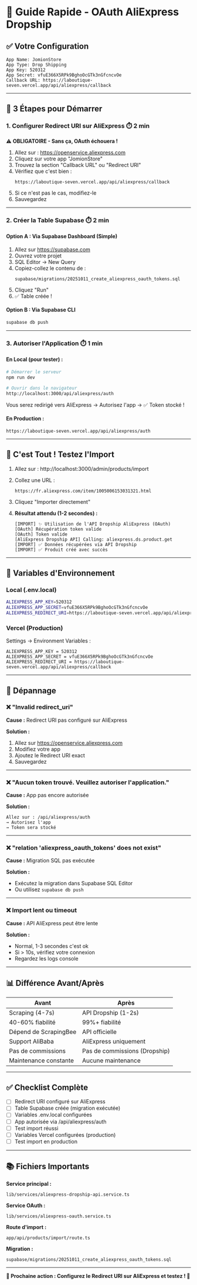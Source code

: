 # 🚀 Guide Rapide - OAuth AliExpress Dropship

## ✅ Votre Configuration

```
App Name: JomionStore
App Type: Drop Shipping
App Key: 520312
App Secret: vfuE366X5RPk9BghoOcGTk3nGfcncvOe
Callback URL: https://laboutique-seven.vercel.app/api/aliexpress/callback
```

---

## 🎯 3 Étapes pour Démarrer

### **1. Configurer Redirect URI sur AliExpress** ⏱️ 2 min

⚠️ **OBLIGATOIRE - Sans ça, OAuth échouera !**

1. Allez sur : https://openservice.aliexpress.com
2. Cliquez sur votre app "JomionStore"
3. Trouvez la section "Callback URL" ou "Redirect URI"
4. Vérifiez que c'est bien :
   ```
   https://laboutique-seven.vercel.app/api/aliexpress/callback
   ```
5. Si ce n'est pas le cas, modifiez-le
6. Sauvegardez

---

### **2. Créer la Table Supabase** ⏱️ 2 min

#### Option A : Via Supabase Dashboard (Simple)

1. Allez sur https://supabase.com
2. Ouvrez votre projet
3. SQL Editor → New Query
4. Copiez-collez le contenu de :
   ```
   supabase/migrations/20251011_create_aliexpress_oauth_tokens.sql
   ```
5. Cliquez "Run"
6. ✅ Table créée !

#### Option B : Via Supabase CLI

```bash
supabase db push
```

---

### **3. Autoriser l'Application** ⏱️ 1 min

#### En Local (pour tester) :

```bash
# Démarrer le serveur
npm run dev

# Ouvrir dans le navigateur
http://localhost:3000/api/aliexpress/auth
```

Vous serez redirigé vers AliExpress → Autorisez l'app → ✅ Token stocké !

#### En Production :

```
https://laboutique-seven.vercel.app/api/aliexpress/auth
```

---

## 🎉 C'est Tout ! Testez l'Import

1. Allez sur : http://localhost:3000/admin/products/import

2. Collez une URL :
   ```
   https://fr.aliexpress.com/item/1005006153031321.html
   ```

3. Cliquez "Importer directement"

4. **Résultat attendu (1-2 secondes) :**
   ```
   [IMPORT] ✨ Utilisation de l'API Dropship AliExpress (OAuth)
   [OAuth] Récupération token valide
   [OAuth] Token valide
   [AliExpress Dropship API] Calling: aliexpress.ds.product.get
   [IMPORT] ✅ Données récupérées via API Dropship
   [IMPORT] ✅ Produit créé avec succès
   ```

---

## 🔧 Variables d'Environnement

### **Local (.env.local)**
```bash
ALIEXPRESS_APP_KEY=520312
ALIEXPRESS_APP_SECRET=vfuE366X5RPk9BghoOcGTk3nGfcncvOe
ALIEXPRESS_REDIRECT_URI=https://laboutique-seven.vercel.app/api/aliexpress/callback
```

### **Vercel (Production)**

Settings → Environment Variables :
```
ALIEXPRESS_APP_KEY = 520312
ALIEXPRESS_APP_SECRET = vfuE366X5RPk9BghoOcGTk3nGfcncvOe
ALIEXPRESS_REDIRECT_URI = https://laboutique-seven.vercel.app/api/aliexpress/callback
```

---

## 🐛 Dépannage

### ❌ "Invalid redirect_uri"

**Cause :** Redirect URI pas configuré sur AliExpress

**Solution :**
1. Allez sur https://openservice.aliexpress.com
2. Modifiez votre app
3. Ajoutez le Redirect URI exact
4. Sauvegardez

---

### ❌ "Aucun token trouvé. Veuillez autoriser l'application."

**Cause :** App pas encore autorisée

**Solution :**
```
Allez sur : /api/aliexpress/auth
→ Autorisez l'app
→ Token sera stocké
```

---

### ❌ "relation 'aliexpress_oauth_tokens' does not exist"

**Cause :** Migration SQL pas exécutée

**Solution :**
- Exécutez la migration dans Supabase SQL Editor
- Ou utilisez `supabase db push`

---

### ❌ Import lent ou timeout

**Cause :** API AliExpress peut être lente

**Solution :**
- Normal, 1-3 secondes c'est ok
- Si > 10s, vérifiez votre connexion
- Regardez les logs console

---

## 📊 Différence Avant/Après

| Avant | Après |
|-------|-------|
| Scraping (4-7s) | API Dropship (1-2s) |
| 40-60% fiabilité | 99%+ fiabilité |
| Dépend de ScrapingBee | API officielle |
| Support AliBaba | AliExpress uniquement |
| Pas de commissions | Pas de commissions (Dropship) |
| Maintenance constante | Aucune maintenance |

---

## ✅ Checklist Complète

- [ ] Redirect URI configuré sur AliExpress
- [ ] Table Supabase créée (migration exécutée)
- [ ] Variables .env.local configurées
- [ ] App autorisée via /api/aliexpress/auth
- [ ] Test import réussi
- [ ] Variables Vercel configurées (production)
- [ ] Test import en production

---

## 📚 Fichiers Importants

**Service principal :**
```
lib/services/aliexpress-dropship-api.service.ts
```

**Service OAuth :**
```
lib/services/aliexpress-oauth.service.ts
```

**Route d'import :**
```
app/api/products/import/route.ts
```

**Migration :**
```
supabase/migrations/20251011_create_aliexpress_oauth_tokens.sql
```

---

**🎯 Prochaine action : Configurez le Redirect URI sur AliExpress et testez ! 🚀**
